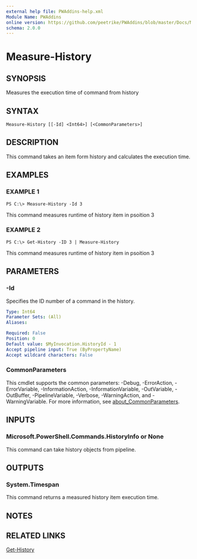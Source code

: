 ```yaml
---
external help file: PWAddins-help.xml
Module Name: PWAddins
online version: https://github.com/peetrike/PWAddins/blob/master/Docs/Measure-History.md
schema: 2.0.0
---
```


# Measure-History

## SYNOPSIS
Measures the execution time of command from history

## SYNTAX

```
Measure-History [[-Id] <Int64>] [<CommonParameters>]
```

## DESCRIPTION
This command takes an item form history and calculates the execution time.

## EXAMPLES

### EXAMPLE 1
```
PS C:\> Measure-History -Id 3
```

This command measures runtime of history item in psoition 3

### EXAMPLE 2
```
PS C:\> Get-History -ID 3 | Measure-History
```

This command measures runtime of history item in psoition 3

## PARAMETERS

### -Id
Specifies the ID number of a command in the history.

```yaml
Type: Int64
Parameter Sets: (All)
Aliases:

Required: False
Position: 0
Default value: $MyInvocation.HistoryId - 1
Accept pipeline input: True (ByPropertyName)
Accept wildcard characters: False
```

### CommonParameters
This cmdlet supports the common parameters: -Debug, -ErrorAction, -ErrorVariable, -InformationAction, -InformationVariable, -OutVariable, -OutBuffer, -PipelineVariable, -Verbose, -WarningAction, and -WarningVariable. For more information, see [about_CommonParameters](http://go.microsoft.com/fwlink/?LinkID=113216).

## INPUTS

### Microsoft.PowerShell.Commands.HistoryInfo or None
This command can take history objects from pipeline.

## OUTPUTS

### System.Timespan
This command returns a measured history item execution time.

## NOTES

## RELATED LINKS

[Get-History](https://docs.microsoft.com/en-us/powershell/module/microsoft.powershell.core/get-history)
